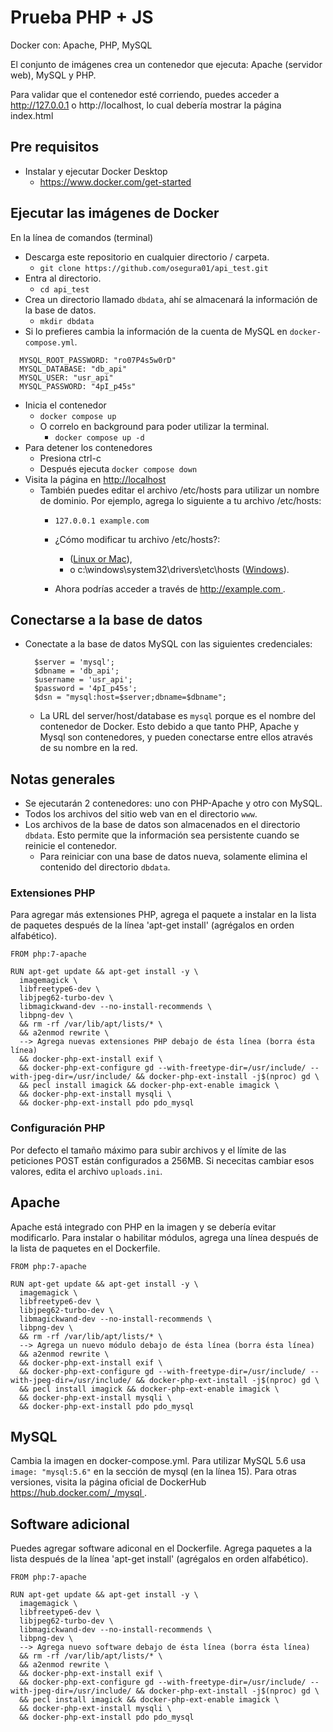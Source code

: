 # Prueba PHP + JS

Docker con: Apache, PHP, MySQL

El conjunto de imágenes crea un contenedor que ejecuta: Apache (servidor web), MySQL y PHP.

Para validar que el contenedor esté corriendo, puedes acceder a http://127.0.0.1 o http://localhost, lo cual debería mostrar la página index.html

## Pre requisitos
- Instalar y ejecutar Docker Desktop
  - [https://www.docker.com/get-started ](https://www.docker.com/get-started)

## Ejecutar las imágenes de Docker
En la línea de comandos (terminal)
- Descarga este repositorio en cualquier directorio / carpeta.
  - `git clone https://github.com/osegura01/api_test.git`
- Entra al directorio.
  - `cd api_test`
- Crea un directorio llamado `dbdata`, ahí se almacenará la información de la base de datos.
  - `mkdir dbdata`
- Si lo prefieres cambia la información de la cuenta de MySQL en `docker-compose.yml`.
 
```
  MYSQL_ROOT_PASSWORD: "ro07P4s5w0rD"
  MYSQL_DATABASE: "db_api"
  MYSQL_USER: "usr_api"
  MYSQL_PASSWORD: "4pI_p45s"
```

- Inicia el contenedor
  - `docker compose up`
  - O correlo en background para poder utilizar la terminal.
    - `docker compose up -d`
- Para detener los contenedores
  - Presiona ctrl-c
  - Después ejecuta `docker compose down`
- Visita la página en [http://localhost ](http://localhost)
  - También puedes editar el archivo /etc/hosts para utilizar un nombre de dominio. Por ejemplo, agrega lo siguiente a tu archivo /etc/hosts:
    - `127.0.0.1 example.com`
    - ¿Cómo modificar tu archivo /etc/hosts?:
      - ([Linux or Mac](https://www.makeuseof.com/tag/modify-manage-hosts-file-linux/)), 
      - o c:\windows\system32\drivers\etc\hosts ([Windows](https://www.howtogeek.com/howto/27350/beginner-geek-how-to-edit-your-hosts-file/)).

    - Ahora podrías acceder a través de [http://example.com ](http://example.com).

## Conectarse a la base de datos
- Conectate a la base de datos MySQL con las siguientes credenciales:

  ```
    $server = 'mysql';
    $dbname = 'db_api';
    $username = 'usr_api';
    $password = '4pI_p45s';
    $dsn = "mysql:host=$server;dbname=$dbname";

  ```
  - La URL del server/host/database es `mysql` porque es el nombre del contenedor de Docker. Esto debido a que tanto PHP, Apache y Mysql son contenedores, y pueden conectarse entre ellos através de su nombre en la red.

## Notas generales
- Se ejecutarán 2 contenedores: uno con PHP-Apache y otro con MySQL.
- Todos los archivos del sitio web van en el directorio `www`.
- Los archivos de la base de datos son almacenados en el directorio `dbdata`. Esto permite que la información sea persistente cuando se reinicie el contenedor.
  - Para reiniciar con una base de datos nueva, solamente elimina el contenido del directorio `dbdata`.

### Extensiones PHP
Para agregar más extensiones PHP, agrega el paquete a instalar en la lista de paquetes después de la línea 'apt-get install' (agrégalos en orden alfabético).
```
FROM php:7-apache

RUN apt-get update && apt-get install -y \
  imagemagick \
  libfreetype6-dev \
  libjpeg62-turbo-dev \
  libmagickwand-dev --no-install-recommends \
  libpng-dev \
  && rm -rf /var/lib/apt/lists/* \
  && a2enmod rewrite \
  --> Agrega nuevas extensiones PHP debajo de ésta línea (borra ésta línea)
  && docker-php-ext-install exif \
  && docker-php-ext-configure gd --with-freetype-dir=/usr/include/ --with-jpeg-dir=/usr/include/ && docker-php-ext-install -j$(nproc) gd \
  && pecl install imagick && docker-php-ext-enable imagick \
  && docker-php-ext-install mysqli \
  && docker-php-ext-install pdo pdo_mysql

```

### Configuración PHP
Por defecto el tamaño máximo para subir archivos y el límite de las peticiones POST están configurados a 256MB. Si nececitas cambiar esos valores, edita el archivo `uploads.ini`.


## Apache
Apache está integrado con PHP en la imagen y se debería evitar modificarlo. Para instalar o habilitar módulos, agrega una línea después de la lista de paquetes en el Dockerfile.

```
FROM php:7-apache

RUN apt-get update && apt-get install -y \
  imagemagick \
  libfreetype6-dev \
  libjpeg62-turbo-dev \
  libmagickwand-dev --no-install-recommends \
  libpng-dev \
  && rm -rf /var/lib/apt/lists/* \
  --> Agrega un nuevo módulo debajo de ésta línea (borra ésta línea)
  && a2enmod rewrite \
  && docker-php-ext-install exif \
  && docker-php-ext-configure gd --with-freetype-dir=/usr/include/ --with-jpeg-dir=/usr/include/ && docker-php-ext-install -j$(nproc) gd \
  && pecl install imagick && docker-php-ext-enable imagick \
  && docker-php-ext-install mysqli \
  && docker-php-ext-install pdo pdo_mysql

```

## MySQL
Cambia la imagen en docker-compose.yml. Para utilizar MySQL 5.6 usa `image:
"mysql:5.6"` en la sección de mysql (en la línea 15). Para otras versiones, visita la página oficial de DockerHub [https://hub.docker.com/_/mysql ](https://hub.docker.com/_/mysql).

## Software adicional
Puedes agregar software adiconal en el Dockerfile. Agrega paquetes a la lista después de la línea 'apt-get install' (agrégalos en orden alfabético).

```
FROM php:7-apache

RUN apt-get update && apt-get install -y \
  imagemagick \
  libfreetype6-dev \
  libjpeg62-turbo-dev \
  libmagickwand-dev --no-install-recommends \
  libpng-dev \
  --> Agrega nuevo software debajo de ésta línea (borra ésta línea)
  && rm -rf /var/lib/apt/lists/* \
  && a2enmod rewrite \
  && docker-php-ext-install exif \
  && docker-php-ext-configure gd --with-freetype-dir=/usr/include/ --with-jpeg-dir=/usr/include/ && docker-php-ext-install -j$(nproc) gd \
  && pecl install imagick && docker-php-ext-enable imagick \
  && docker-php-ext-install mysqli \
  && docker-php-ext-install pdo pdo_mysql

```
